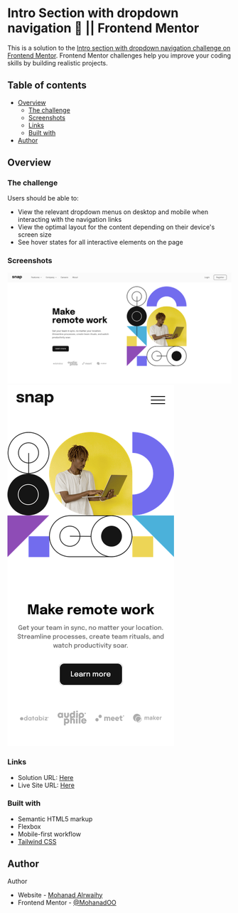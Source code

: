 # Intro Section with dropdown navigation 🧭 || Frontend Mentor

This is a solution to the [Intro section with dropdown navigation challenge on Frontend Mentor](https://www.frontendmentor.io/challenges/intro-section-with-dropdown-navigation-ryaPetHE5). Frontend Mentor challenges help you improve your coding skills by building realistic projects.

## Table of contents

- [Overview](#overview)
  - [The challenge](#the-challenge)
  - [Screenshots](#screenshots)
  - [Links](#links)
  - [Built with](#built-with)
- [Author](#author)

## Overview

### The challenge

Users should be able to:

- View the relevant dropdown menus on desktop and mobile when interacting with the navigation links
- View the optimal layout for the content depending on their device's screen size
- See hover states for all interactive elements on the page

### Screenshots

![](./images/desktop-screenshot.png)
![](./images/mobile-screenshot.png)

### Links

- Solution URL: [Here](https://www.frontendmentor.io/solutions/a-responsive-snap-intro-section-with-html-tailwind-css-B1d22fMS9)
- Live Site URL: [Here](https://snap-intro-section.vercel.app/)

### Built with

- Semantic HTML5 markup
- Flexbox
- Mobile-first workflow
- [Tailwind CSS](https://tailwindcss.com/)

## Author

Author

- Website - [Mohanad Alrwaihy](https://mohanad-portfolio.pages.dev/)
- Frontend Mentor - [@MohanadOO](https://www.frontendmentor.io/profile/MohanadOO)
